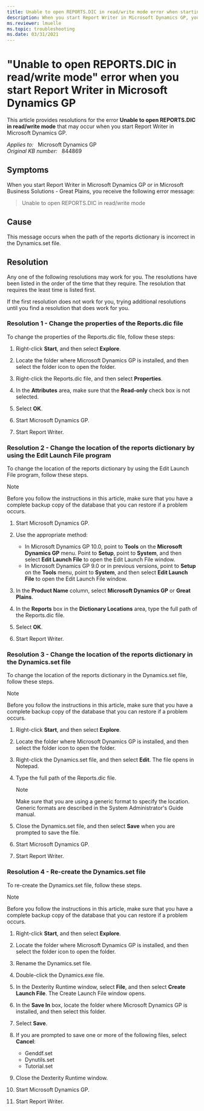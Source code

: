 ```yaml
---
title: Unable to open REPORTS.DIC in read/write mode error when starting Report Writer
description: When you start Report Writer in Microsoft Dynamics GP, you receive the error message - Unable to open REPORTS.DIC in read/write mode.
ms.reviewer: lmuelle 
ms.topic: troubleshooting
ms.date: 03/31/2021
---
```

# "Unable to open REPORTS.DIC in read/write mode" error when you start Report Writer in Microsoft Dynamics GP

This article provides resolutions for the error **Unable to open REPORTS.DIC in read/write mode** that may occur when you start Report Writer in Microsoft Dynamics GP.

_Applies to:_ &nbsp; Microsoft Dynamics GP  
_Original KB number:_ &nbsp; 844869

## Symptoms

When you start Report Writer in Microsoft Dynamics GP or in Microsoft Business Solutions - Great Plains, you receive the following error message:

> Unable to open REPORTS.DIC in read/write mode

## Cause

This message occurs when the path of the reports dictionary is incorrect in the Dynamics.set file.

## Resolution

Any one of the following resolutions may work for you. The resolutions have been listed in the order of the time that they require. The resolution that requires the least time is listed first.

If the first resolution does not work for you, trying additional resolutions until you find a resolution that does work for you.

### Resolution 1 - Change the properties of the Reports.dic file

To change the properties of the Reports.dic file, follow these steps:

1. Right-click **Start**, and then select **Explore**.

2. Locate the folder where Microsoft Dynamics GP is installed, and then select the folder icon to open the folder.
3. Right-click the Reports.dic file, and then select **Properties**.
4. In the **Attributes** area, make sure that the **Read-only** check box is not selected.
5. Select **OK**.
6. Start Microsoft Dynamics GP.
7. Start Report Writer.

### Resolution 2 - Change the location of the reports dictionary by using the Edit Launch File program

To change the location of the reports dictionary by using the Edit Launch File program, follow these steps.

> [!NOTE]
> Before you follow the instructions in this article, make sure that you have a complete backup copy of the database that you can restore if a problem occurs.

1. Start Microsoft Dynamics GP.

2. Use the appropriate method:

    - In Microsoft Dynamics GP 10.0, point to **Tools** on the **Microsoft Dynamics GP** menu. Point to **Setup**, point to **System**, and then select **Edit Launch File** to open the Edit Launch File window.
    - In Microsoft Dynamics GP 9.0 or in previous versions, point to **Setup** on the **Tools** menu, point to **System**, and then select **Edit Launch File** to open the Edit Launch File window.

3. In the **Product Name** column, select **Microsoft Dynamics GP** or **Great Plains**.
4. In the **Reports** box in the **Dictionary Locations** area, type the full path of the Reports.dic file.
5. Select **OK**.
6. Start Report Writer.

### Resolution 3 - Change the location of the reports dictionary in the Dynamics.set file

To change the location of the reports dictionary in the Dynamics.set file, follow these steps.

> [!NOTE]
> Before you follow the instructions in this article, make sure that you have a complete backup copy of the database that you can restore if a problem occurs.

1. Right-click **Start**, and then select **Explore**.

2. Locate the folder where Microsoft Dynamics GP is installed, and then select the folder icon to open the folder.
3. Right-click the Dynamics.set file, and then select **Edit**. The file opens in Notepad.
4. Type the full path of the Reports.dic file.

   > [!NOTE]
   > Make sure that you are using a generic format to specify the location. Generic formats are described in the System Administrator's Guide manual.

5. Close the Dynamics.set file, and then select **Save** when you are prompted to save the file.
6. Start Microsoft Dynamics GP.
7. Start Report Writer.

### Resolution 4 - Re-create the Dynamics.set file

To re-create the Dynamics.set file, follow these steps.

> [!NOTE]
> Before you follow the instructions in this article, make sure that you have a complete backup copy of the database that you can restore if a problem occurs.

1. Right-click **Start**, and then select **Explore**.

2. Locate the folder where Microsoft Dynamics GP is installed, and then select the folder icon to open the folder.
3. Rename the Dynamics.set file.
4. Double-click the Dynamics.exe file.
5. In the Dexterity Runtime window, select **File**, and then select **Create Launch File**. The Create Launch File window opens.
6. In the **Save In** box, locate the folder where Microsoft Dynamics GP is installed, and then select this folder.
7. Select **Save**.
8. If you are prompted to save one or more of the following files, select **Cancel**:

    - Genddf.set
    - Dynutils.set
    - Tutorial.set
9. Close the Dexterity Runtime window.
10. Start Microsoft Dynamics GP.
11. Start Report Writer.
